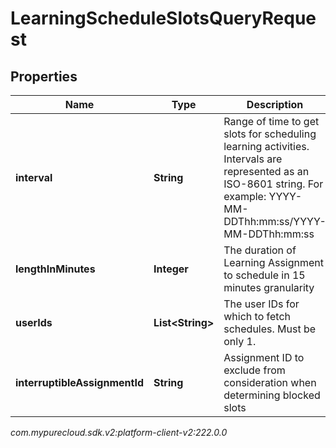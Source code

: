 # LearningScheduleSlotsQueryRequest


## Properties

| Name | Type | Description | Notes |
| ------------ | ------------- | ------------- | ------------- |
| **interval** | **String** | Range of time to get slots for scheduling learning activities. Intervals are represented as an ISO-8601 string. For example: YYYY-MM-DDThh:mm:ss/YYYY-MM-DDThh:mm:ss |  |
| **lengthInMinutes** | **Integer** | The duration of Learning Assignment to schedule in 15 minutes granularity |  |
| **userIds** | **List&lt;String&gt;** | The user IDs for which to fetch schedules. Must be only 1. |  |
| **interruptibleAssignmentId** | **String** | Assignment ID to exclude from consideration when determining blocked slots |  [optional] |




_com.mypurecloud.sdk.v2:platform-client-v2:222.0.0_
